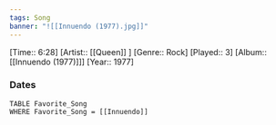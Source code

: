 ```yaml
---
tags: Song  
banner: "![[Innuendo (1977).jpg]]"
---
```

[Time:: 6:28]
[Artist:: [[Queen]] ]
[Genre:: Rock]
[Played:: 3]
[Album:: [[Innuendo (1977)]]]
[Year:: 1977]
### Dates
````dataview
TABLE Favorite_Song
WHERE Favorite_Song = [[Innuendo]]
````